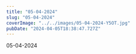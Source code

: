 ```yaml
---
title: "05-04-2024"
slug: "05-04-2024"
coverImage: "../../images/05-04-2024-Y5OT.jpg"
pubDate: "2024-04-05T18:38:47.727Z"
---
```


05-04-2024
